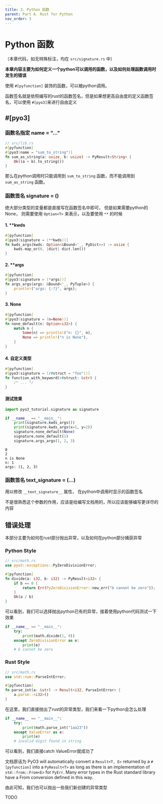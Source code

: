 ```yaml
---
title: 3. Python 函数
parent: Part A. Rust for Python
nav_order: 3
---
```


# Python 函数

（本章代码，如无特殊标注，均在 `src/signature.rs` 中）

**本章内容主要为如何定义一个python可以调用的函数，以及如何处理函数调用时发生的错误**

使用 `#[pyfunction]` 装饰的函数，可以被python调用。

函数签名就是依照编写的rust的函数签名，但是如果想更高自由度的定义函数签名，可以使用 `#[pyo3]`来进行自由定义

## #[pyo3]

### 函数名指定 name = "..."

```rust
// src/lib.rs
#[pyfunction]
#[pyo3(name = "sum_to_string")]
fn sum_as_string(a: usize, b: usize) -> PyResult<String> {
    Ok((a + b).to_string())
}
```

那么在python调用时只能调用到 `sum_to_string` 函数，而不能调用到 `sum_as_string` 函数。

### 函数签名 signature = ()

绝大部分类型的变量都是直接写在函数签名中即可， 但是如果需要python的None， 则需要使用 `Option<T>` 来表示，以及要使用 `**` 的时候

#### 1. **kwds

```rust
#[pyfunction]
#[pyo3(signature = (**kwds))]
fn kwds_args(kwds: Option<&Bound<'_, PyDict>>) -> usize {
    kwds.map_or(0, |dict| dict.len())
}
```

#### 2. **args

```rust
#[pyfunction]
#[pyo3(signature = (*args))]
fn args_args(args: &Bound<'_, PyTuple>) {
    println!("args: {:?}", args);
}
```

#### 3. None

```rust
#[pyfunction]
#[pyo3(signature = (n=None))]
fn none_default(n: Option<i32>) {
    match n {
        Some(n) => println!("n: {}", n),
        None => println!("n is None"),
    }
}
```

#### 4. 自定义类型

```rust
#[pyfunction]
#[pyo3(signature = (r#struct = "foo"))]
fn function_with_keyword(r#struct: &str) {
    /* ... */
}
```

#### 测试效果

```python
import pyo3_tutorial.signature as signature

if __name__ == "__main__":
    print(signature.kwds_args())
    print(signature.kwds_args(x=1, y=2))
    signature.none_default(None)
    signature.none_default(1)
    signature.args_args(1, 2, 3)

```

```shell
0
2
n is None
n: 1
args: (1, 2, 3)
```

### 函数签名 text_signature = (...)

用以修改 `__text_signature__` 属性， 在python中调用时显示的函数签名

不是很熟悉这个参数的作用，应该是给编写文档用的，所以应该能够编写更详尽的内容

## 错误处理

本部分主要为如何在rust部分抛出异常，以及如何在python部分捕获异常

### Python Style

```rust
// src/math.rs
use pyo3::exceptions::PyZeroDivisionError;

#[pyfunction]
fn divide(a: i32, b: i32) -> PyResult<i32> {
    if b == 0 {
        return Err(PyZeroDivisionError::new_err("b cannot be zero"));
    }
    Ok(a / b)
}
```

可以看到，我们可以选择抛出python已有的异常，接着使用python代码测试一下效果

```python
if __name__ == "__main__":
    try:
        print(math.divide(1, 0))
    except ZeroDivisionError as e:
        print(e)
    # b cannot be zero
```

### Rust Style

```rust
// src/math.rs
use std::num::ParseIntError;

#[pyfunction]
fn parse_int(a: &str) -> Result<i32, ParseIntError> {
    a.parse::<i32>()
}
```

在这里，我们直接抛出了rust的异常类型，我们来看一下python会怎么处理

```python
if __name__ == "__main__":
    try:
        print(math.parse_int("1aa23"))
    except ValueError as e:
        print(e)
    # invalid digit found in string
```

可以看到，我们直接catch ValueError就成功了

文档原话为 PyO3 will automatically convert a `Result<T, E>` returned by a `#[pyfunction]` into a `PyResult<T>` as long as there is an implementation of `std::from::From<E>` for `PyErr`. Many error types in the Rust standard library have a From conversion defined in this way.

由此可知，我们也可以抛出一些我们新创建的异常类型

TODO